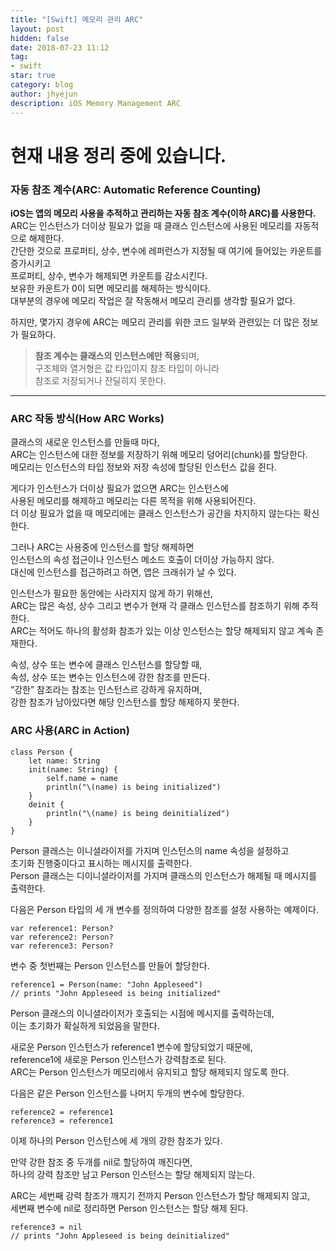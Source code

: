 ```yaml
---
title: "[Swift] 메모리 관리 ARC"
layout: post
hidden: false
date: 2018-07-23 11:12
tag:
- swift
star: true
category: blog
author: jhyejun
description: iOS Memory Management ARC
---
```


# 현재 내용 정리 중에 있습니다.

### 자동 참조 계수(ARC: Automatic Reference Counting)
**iOS는 앱의 메모리 사용을 추적하고 관리하는 자동 참조 계수(이하 ARC)를 사용한다.**<br>
ARC는 인스턴스가 더이상 필요가 없을 때 클래스 인스턴스에 사용된 메모리를 자동적으로 해제한다.<br>
간단한 것으로 프로퍼티, 상수, 변수에 레퍼런스가 지정될 때 여기에 들어있는 카운트를 증가시키고<br>
프로퍼티, 상수, 변수가 해제되면 카운트를 감소시킨다.<br>
보유한 카운트가 0이 되면 메모리를 해제하는 방식이다.<br>
대부분의 경우에 메모리 작업은 잘 작동해서 메모리 관리를 생각할 필요가 없다.<br>

하지만, 몇가지 경우에 ARC는 메모리 관리를 위한 코드 일부와 관련있는 더 많은 정보가 필요하다.<br>

> **참조 계수는 클래스의 인스턴스에만 적용**되며,<br>
 구조체와 열거형은 값 타입이지 참조 타입이 아니라<br>
 참조로 저장되거나 잔딜히지 못한다.<br>

---

### ARC 작동 방식(How ARC Works)

클래스의 새로운 인스턴스를 만들때 마다,<br> 
ARC는 인스턴스에 대한 정보를 저장하기 위해 메모리 덩어리(chunk)를 할당한다.<br>
메모리는 인스턴스의 타입 정보와 저장 속성에 할당된 인스턴스 값을 쥔다.<br>

게다가 인스턴스가 더이상 필요가 없으면 ARC는 인스턴스에<br>
사용된 메모리를 해제하고 메모리는 다른 목적을 위해 사용되어진다.<br>
더 이상 필요가 없을 때 메모리에는 클래스 인스턴스가 공간을 차지하지 않는다는 확신한다.<br>

그러나 ARC는 사용중에 인스턴스를 할당 해제하면<br>
인스턴스의 속성 접근이나 인스턴스 메소드 호출이 더이상 가능하지 않다.<br>
대신에 인스턴스를 접근하려고 하면, 앱은 크래쉬가 날 수 있다.<br>

인스턴스가 필요한 동안에는 사라지지 않게 하기 위해선,<br>
ARC는 많은 속성, 상수 그리고 변수가 현재 각 클래스 인스턴스를 참조하기 위해 추적한다.<br>
ARC는 적어도 하나의 활성화 참조가 있는 이상 인스턴스는 할당 해제되지 않고 계속 존재한다.<br>

속성, 상수 또는 변수에 클래스 인스턴스를 할당할 때,<br>
속성, 상수 또는 변수는 인스턴스에 강한 참조를 만든다.<br>
“강한” 참조라는 참조는 인스턴스르 강하게 유지하며,<br>
강한 참조가 남아있다면 해당 인스턴스를 할당 해제하지 못한다.<br>


### ARC 사용(ARC in Action)

```
class Person {
    let name: String
    init(name: String) {
        self.name = name
        println("\(name) is being initialized")
    }
    deinit {
        println("\(name) is being deinitialized")
    }
}
````

Person 클래스는 이니셜라이저를 가지며 인스턴스의 name 속성을 설정하고<br>
초기화 진행중이다고 표시하는 메시지를 출력한다.<br>
Person 클래스는 디이니셜라이저를 가지며 클래스의 인스턴스가 해제될 때 메시지를 출력한다.<br>

다음은 Person 타입의 세 개 변수를 정의하여 다양한 참조를 설정 사용하는 예제이다.<br>

```
var reference1: Person?
var reference2: Person?
var reference3: Person?
```

변수 중 첫번째는 Person 인스턴스를 만들어 할당한다.<br>

```
reference1 = Person(name: "John Appleseed")
// prints "John Appleseed is being initialized"
````

Person 클래스의 이니셜라이저가 호출되는 시점에 메시지를 출력하는데,<br>
이는 초기화가 확실하게 되었음을 말한다.<br>

새로운 Person 인스턴스가 reference1 변수에 할당되었기 때문에,<br>
reference1에 새로운 Person 인스턴스가 강력참조로 된다.<br>
ARC는 Person 인스턴스가 메모리에서 유지되고 할당 해제되지 않도록 한다.<br>

다음은 같은 Person 인스턴스를 나머지 두개의 변수에 할당한다.<br>

```
reference2 = reference1
reference3 = reference1
````

이제 하나의 Person 인스턴스에 세 개의 강한 참조가 있다.<br>

만약 강한 참조 중 두개를 nil로 할당하여 깨진다면,<br>
하나의 강력 참조만 남고 Person 인스턴스는 할당 해제되지 않는다.<br>

ARC는 세번째 강력 참조가 깨지기 전까지 Person 인스턴스가 할당 해제되지 않고,<br>
세변째 변수에 nil로 정리하면 Person 인스턴스는 할당 해제 된다.<br>

```
reference3 = nil
// prints "John Appleseed is being deinitialized"
```
